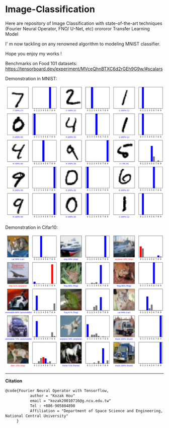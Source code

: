# Image-Classification

Here are repository of Image Classification with state-of-the-art techniques (Fourier Neural Operator, FNO/ U-Net, etc) orororor Transfer Learning Model

I' m now tackling on any renowned algorithm to modeling MNIST classifier. 

Hope you enjoy my works !

Benchmarks on Food 101 datasets: https://tensorboard.dev/experiment/MVceQhnBTXC6d2rGEh9G9w/#scalars

Demonstration in MNIST:

![alt www](https://github.com/KozakHou/Image-Classification/blob/main/output.png)

Demonstration in Cifar10:

![alt waw](https://github.com/KozakHou/Image-Classification/blob/main/cifar10_output.png)


---
**Citation**
```
@code{Fourier Neural Operator with Tensorflow, 
           author = "Kozak Hou"
           email = "kozak20010716@g.ncu.edu.tw"
           Tel : +886-905804898
           Affiliation = "Department of Space Science and Engineering, National Central University"
     }      
```

